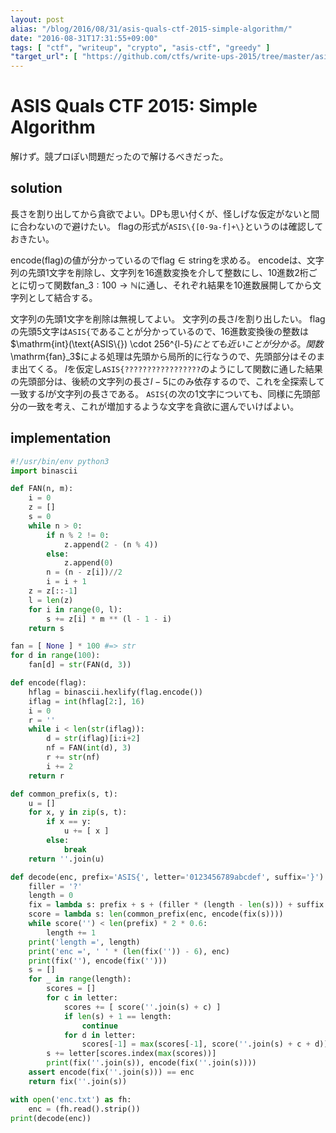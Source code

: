 ```yaml
---
layout: post
alias: "/blog/2016/08/31/asis-quals-ctf-2015-simple-algorithm/"
date: "2016-08-31T17:31:55+09:00"
tags: [ "ctf", "writeup", "crypto", "asis-ctf", "greedy" ]
"target_url": [ "https://github.com/ctfs/write-ups-2015/tree/master/asis-quals-ctf-2015/crypto/simple-algorithm" ]
---
```


# ASIS Quals CTF 2015: Simple Algorithm

解けず。競プロぽい問題だったので解けるべきだった。

## solution

長さを割り出してから貪欲でよい。DPも思い付くが、怪しげな仮定がないと間に合わないので避けたい。
flagの形式が`ASIS\{[0-9a-f]+\}`というのは確認しておきたい。

$\mathrm{encode}(\mathrm{flag})$の値が分かっているので$\mathrm{flag} \in \mathrm{string}$を求める。
$\mathrm{encode}$は、文字列の先頭$1$文字を削除し、文字列を$16$進数変換を介して整数にし、$10$進数$2$桁ごとに切って関数$\mathrm{fan}\_3 : 100 \to \mathbb{N}$に通し、それぞれ結果を$10$進数展開してから文字列として結合する。

文字列の先頭$1$文字を削除は無視してよい。
文字列の長さ$l$を割り出したい。
$\mathrm{flag}$の先頭$5$文字は`ASIS{`であることが分かっているので、$16$進数変換後の整数は$\mathrm{int}(\text{ASIS\\{}) \cdot 256^{l-5}$にとても近いことが分かる。
関数$\mathrm{fan}\_3$による処理は先頭から局所的に行なうので、先頭部分はそのまま出てくる。
$l$を仮定し`ASIS{?????????????????`のようにして関数に通した結果の先頭部分は、後続の文字列の長さ$l-5$にのみ依存するので、これを全探索して一致する$l$が文字列の長さである。
`ASIS{`の次の$1$文字についても、同様に先頭部分の一致を考え、これが増加するような文字を貪欲に選んでいけばよい。

## implementation

``` python
#!/usr/bin/env python3
import binascii

def FAN(n, m):
    i = 0
    z = []
    s = 0
    while n > 0:
        if n % 2 != 0:
            z.append(2 - (n % 4))
        else:
            z.append(0)
        n = (n - z[i])//2
        i = i + 1
    z = z[::-1]
    l = len(z)
    for i in range(0, l):
        s += z[i] * m ** (l - 1 - i)
    return s

fan = [ None ] * 100 #=> str
for d in range(100):
    fan[d] = str(FAN(d, 3))

def encode(flag):
    hflag = binascii.hexlify(flag.encode())
    iflag = int(hflag[2:], 16)
    i = 0
    r = ''
    while i < len(str(iflag)):
        d = str(iflag)[i:i+2]
        nf = FAN(int(d), 3)
        r += str(nf)
        i += 2
    return r

def common_prefix(s, t):
    u = []
    for x, y in zip(s, t):
        if x == y:
            u += [ x ]
        else:
            break
    return ''.join(u)

def decode(enc, prefix='ASIS{', letter='0123456789abcdef', suffix='}'):
    filler = '?'
    length = 0
    fix = lambda s: prefix + s + (filler * (length - len(s))) + suffix
    score = lambda s: len(common_prefix(enc, encode(fix(s))))
    while score('') < len(prefix) * 2 * 0.6:
        length += 1
    print('length =', length)
    print('enc =', ' ' * (len(fix('')) - 6), enc)
    print(fix(''), encode(fix('')))
    s = []
    for _ in range(length):
        scores = []
        for c in letter:
            scores += [ score(''.join(s) + c) ]
            if len(s) + 1 == length:
                continue
            for d in letter:
                scores[-1] = max(scores[-1], score(''.join(s) + c + d))
        s += letter[scores.index(max(scores))]
        print(fix(''.join(s)), encode(fix(''.join(s))))
    assert encode(fix(''.join(s))) == enc
    return fix(''.join(s))

with open('enc.txt') as fh:
    enc = (fh.read().strip())
print(decode(enc))
```
